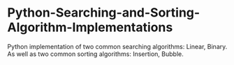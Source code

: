 # Python-Searching-and-Sorting-Algorithm-Implementations

Python implementation of two common searching algorithms: Linear, Binary. As well as two common sorting algorithms: Insertion, Bubble.
